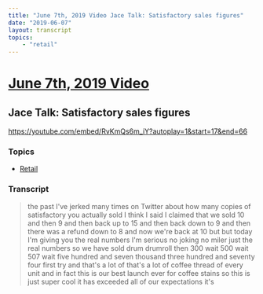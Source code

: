 ```yaml
---
title: "June 7th, 2019 Video Jace Talk: Satisfactory sales figures"
date: "2019-06-07"
layout: transcript
topics:
    - "retail"
---
```

# [June 7th, 2019 Video](../2019-06-07.md)
## Jace Talk: Satisfactory sales figures
https://youtube.com/embed/RvKmQs6m_iY?autoplay=1&start=17&end=66

### Topics
* [Retail](../topics/retail.md)

### Transcript

> the past I've jerked many times on Twitter about how many copies of satisfactory you actually sold I think I said I claimed that we sold 10 and then 9 and then back up to 15 and then back down to 9 and then there was a refund down to 8 and now we're back at 10 but but today I'm giving you the real numbers I'm serious no joking no miler just the real numbers so we have sold drum drumroll then 300 wait 500 wait 507 wait five hundred and seven thousand three hundred and seventy four first try and that's a lot of that's a lot of coffee thread of every unit and in fact this is our best launch ever for coffee stains so this is just super cool it has exceeded all of our expectations it's
